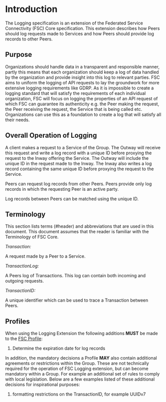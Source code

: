 # Introduction

The Logging specification is an extension of the Federated Service Connectivity (FSC) Core specification. This extension describes how Peers should log requests made to Services and how Peers should provide log records to other Peers.

## Purpose

Organizations should handle data in a transparent and responsible manner, partly this means that each organization should keep a log of data handled by the organization and provide insight into this log to relevant parties. FSC aims to uniform the logging of API requests to lay the groundwork for more extensive logging requirements like GDRP.
As it is impossible to create a logging standard that will satisfy the requirements of each individual organization, FSC will focus on logging the properties of an API request of which FSC can guarantee its authenticity e.g. the Peer making the request, the Peer receiving the request, the Service that is being called etc.
Organizations can use this as a foundation to create a log that will satisfy all their needs.

## Overall Operation of Logging

A client makes a request to a Service of the Group. The Outway will receive this request and write a log record with a unique ID before proxying the request to the Inway offering the Service. The Outway will include the unique ID in the request made to the Inway. The Inway also writes a log record containing the same unique ID before proxying the request to the Service.

Peers can request log records from other Peers. Peers provide only log records in which the requesting Peer is an active party.

Log records between Peers can be matched using the unique ID.

## Terminology

This section lists terms (#header) and abbreviations that are used in this document. This document assumes that the reader is familiar with the Terminology of FSC Core.

*Transaction:*

A request made by a Peer to a Service.

*TransactionLog:*

A Peers log of Transactions. This log can contain both incoming and outgoing requests.

*TransactionID:*

A unique identifier which can be used to trace a Transaction between Peers.

## Profiles
When using the Logging Extension the following additions **MUST** be made to the [FSC Profile](https://gitdocumentatie.logius.nl/publicatie/fsc/core/#profiles):
1. Determine the expiration date for log records

In addition, the mandatory decisions a Profile **MAY** also contain additional agreements or restrictions within the Group. These are not technically required for the operation of FSC Logging extension, but can become mandatory within a Group. For example an additional set of rules to comply with local legislation.
Below are a few examples listed of these additional decisions for inspirational purposes:
1. formatting restrictions on the TransactionID, for example UUIDv7

